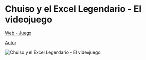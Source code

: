 # Chuiso y el Excel Legendario - El videojuego
 
[Web - Juego](https://vivirenremoto.github.io/chuiso_excel_juego/)

[Autor](https://twitter.com/vivirenremoto)

![Chuiso y el Excel Legendario - El videojuego](https://vivirenremoto.github.io/chuiso_excel_juego/static/social.png)
